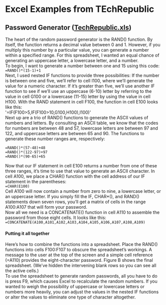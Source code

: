 # Excel Examples from TEchRepublic

## Password Generator  ([TechRepublic.xls]())
The heart of the random password generator is the RAND() function. By itself, the function returns a decimal value between 0 and 1. However, if you multiply this number by a particular value, you can generate a number within a specified range. For this spreadsheet, I wanted an equal chance of generating an uppercase letter, a lowercase letter, and a number.   
To begin, I want to generate a number between one and 15 using this code:   
`=RAND()*(15-1)+1`  
Next, I used nested IF functions to provide three possibilities: If the number is between one and five, we’ll refer to cell I100, where we’ll generate the value for a numeric character. If it’s greater than five, we’ll use another IF function to see if we’ll use an uppercase (6-10) letter by referring to the value in cell G100 or a lowercase (11-15) letter by using the value in cell H100. With the RAND statement in cell F100, the function in cell E100 looks like this:  
'=IF(F100>5,IF(F100>10,G100,H100),I100)'  
Next up are a trio of RAND() functions to generate the ASCII values of numbers and letters. By consulting an ASCII table, we know that the codes for numbers are between 48 and 57, lowercase letters are between 97 and 122, and uppercase letters are between 65 and 90. The functions to generate these number ranges are, respectively:  
```vba
=RAND()*(57-48)+48
=RAND()*(122-97)+97
=RAND()*(90-65)+65
```
Now that our IF statement in cell E100 returns a number from one of these three ranges, it’s time to use that value to generate an ASCII character. In cell A100, we place a CHAR() function with the cell address of our IF statement in the parentheses:  
`=CHAR(E100)`  
Cell A100 will now contain a number from zero to nine, a lowercase letter, or an uppercase letter. If you simply fill the IF, CHAR*(), and RAND() statements down seven rows, you’ll get a matrix of cells in the range A100:A107 that will form your password.  
Now all we need is a CONCATENATE() function in cell A110 to assemble the password from those eight cells. It looks like this:  
`=CONCATENATE(A100,A101,A102,A103,A104,A105,A106,A107,A108,A109)`   
#### Putting it all together  
Here’s how to combine the functions into a spreadsheet. Place the RAND() functions into cells F100:F107 to obscure the spreadsheet’s workings. A message to the user at the top of the screen and a simple cell reference (=A110) provides the eight-character password. Figure B shows the final spreadsheet. (We’ve hidden the intervening blank rows so you can see all the active cells.)  
To use the spreadsheet to generate random passwords, all you have to do is press F9, which causes Excel to recalculate the random numbers. If you wanted to weigh the possibility of uppercase or lowercase letters or numbers more heavily, you can adjust the values in the nested IF functions or alter the values to eliminate one type of character altogether.  

